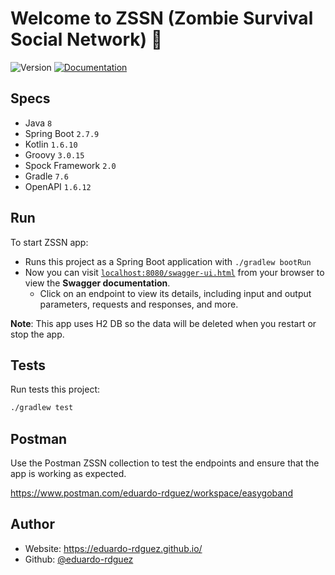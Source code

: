 # Welcome to ZSSN (Zombie Survival Social Network) 🧟

![Version](https://img.shields.io/badge/version-1.0.0-blue.svg?cacheSeconds=2592000)
[![Documentation](https://img.shields.io/badge/documentation-yes-brightgreen.svg)](https://github.com/eduardo-rdguez/zssn/blob/main/RUN.md)

## Specs

- Java `8`
- Spring Boot `2.7.9`
- Kotlin `1.6.10`
- Groovy `3.0.15`
- Spock Framework `2.0`
- Gradle `7.6`
- OpenAPI `1.6.12`

## Run

To start ZSSN app:

* Runs this project as a Spring Boot application with `./gradlew bootRun`
* Now you can visit [`localhost:8080/swagger-ui.html`](http://localhost:8080/swagger-ui.html) from your browser to view
  the **Swagger documentation**.
    * Click on an endpoint to view its details, including input and output parameters, requests and responses, and more.

**Note**: This app uses H2 DB so the data will be deleted when you restart or stop the app.

## Tests

Run tests this project:

```sh
./gradlew test
```

## Postman

Use the Postman ZSSN collection to test the endpoints and ensure that the app is working as expected.

https://www.postman.com/eduardo-rdguez/workspace/easygoband

## Author

- Website: <https://eduardo-rdguez.github.io/>
- Github: [@eduardo-rdguez](https://github.com/eduardo-rdguez)
